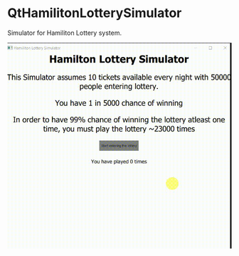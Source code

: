 # QtHamilitonLotterySimulator

Simulator for Hamiliton Lottery system.

![Demo](Hamilton_Lottery.gif)